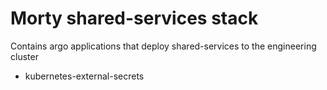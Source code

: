 # Morty shared-services stack

Contains argo applications that deploy shared-services to the engineering cluster

- kubernetes-external-secrets
